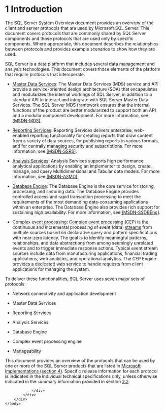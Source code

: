 <html dir="LTR" xmlns:mshelp="http://msdn.microsoft.com/mshelp" xmlns:ddue="http://ddue.schemas.microsoft.com/authoring/2003/5" xmlns:xlink="http://www.w3.org/1999/xlink" xmlns:tool="http://www.microsoft.com/tooltip">
    <head>
        <meta http-equiv="Content-Type" content="text/html; CHARSET=utf-8"></meta>
        <meta name="save" content="history"></meta>
        <title>1 Introduction</title>
        <xml>
            <mshelp:toctitle title="1 Introduction"></mshelp:toctitle>
            <mshelp:rltitle title="[MS-SSSO]: Introduction"></mshelp:rltitle>
            <mshelp:keyword index="A" term="2d6e4b82-d376-40d2-adf7-b9b045dabe18"></mshelp:keyword>
            <mshelp:attr name="DCSext.ContentType" value="open specification"></mshelp:attr>
            <mshelp:attr name="AssetID" value="2d6e4b82-d376-40d2-adf7-b9b045dabe18"></mshelp:attr>
            <mshelp:attr name="TopicType" value="kbRef"></mshelp:attr>
            <mshelp:attr name="DCSext.Title" value="[MS-SSSO]: Introduction" />
        </xml>
    </head>
    <body>
        <div id="header">
            <h1 class="heading">1 Introduction</h1>
        </div>
        <div id="mainSection">
            <div id="mainBody">
                <div id="allHistory" class="saveHistory"></div>
                <div id="sectionSection0" class="section" name="collapseableSection">
                    

<p>The SQL Server System Overview document provides an overview
of the client and server protocols that are used by Microsoft SQL Server. This
document covers protocols that are commonly shared by SQL Server components and
those protocols that are used only by specific components. Where appropriate,
this document describes the relationships between protocols and provides
example scenarios to show how they are used.</p>

<p>SQL Server is a data platform that includes several data
management and analysis technologies. This document covers those elements of
the platform that require protocols that interoperate.</p>

<ul><li><p><span><span> 
</span></span><a href="17748f36-32b5-438a-b6dc-d97b2440419b.md">Master Data
Services</a>: The Master Data Services (MDS) service and API provide a
service-oriented design architecture (SOA) that encapsulates and modularizes
the internal workings of SQL Server, in addition to a standard API to interact
and integrate with SQL Server Master Data Services. The SQL Server MDS
framework ensures that the internal functions of the product are better
modularized to support both an API and a modular component development. For
more information, see <a href="https://go.microsoft.com/fwlink/?LinkId=786411">[MSDN-MDS]</a>.</p>

</li><li><p><span><span> 
</span></span><a href="b8cd0329-a513-42bc-98fa-16e19836954a.md">Reporting
Services</a>: Reporting Services delivers enterprise, web-enabled reporting
functionality for creating reports that draw content from a variety of data
sources, for publishing reports in various formats, and for centrally managing
security and subscriptions. For more information, see <a href="https://go.microsoft.com/fwlink/?LinkId=152499">[MSDN-SSRS]</a>.</p>

</li><li><p><span><span> 
</span></span><a href="e8ec30a5-3c27-478b-9921-74e0d4d7f12b.md">Analysis
Services</a>: Analysis Services supports high performance analytical
applications by enabling an implementer to design, create, manage, and query
Multidimensional and Tabular data models. For more information, see <a href="https://go.microsoft.com/fwlink/?LinkId=167833">[MSDN-ASMD]</a>.</p>

</li><li><p><span><span> 
</span></span><a href="cebb1dbf-9d7c-4732-bcbf-62ee147c41da.md">Database
Engine</a>: The Database Engine is the core service for storing, processing,
and securing data. The Database Engine provides controlled access and rapid
transaction processing to meet the requirements of the most demanding
data-consuming applications within an enterprise. The Database Engine also
provides rich support for sustaining high availability. For more information,
see <a href="https://go.microsoft.com/fwlink/?LinkId=167834">[MSDN-SSDBEng]</a>.
</p>

</li><li><p><span><span> 
</span></span><a href="21a43505-90d4-4ac3-9775-704eebd3fbd0.md">Complex event
processing</a>: <a href="20049766-3c6e-4f20-a20e-64785e88f6f2.md#gt_cdd92241-e9af-4c1f-af49-76373626468f">Complex
event processing (CEP)</a> is the continuous and incremental processing of
event (data) <a href="20049766-3c6e-4f20-a20e-64785e88f6f2.md#gt_f3529cd8-50da-4f36-aa0b-66af455edbb6">streams</a>
from multiple sources based on declarative query and pattern specifications
with near-zero latency. The goal is to identify meaningful patterns,
relationships, and data abstractions from among seemingly unrelated events and
to trigger immediate response actions. Typical event stream sources include
data from manufacturing applications, financial trading applications, web
analytics, and operational analytics. The CEP Engine provides a dedicated web
service to handle requests from client applications for managing the system.</p>

</li></ul><p>To deliver these functionalities, SQL Server uses seven
major sets of protocols:</p>

<ul><li><p><span><span> 
</span></span>Network connectivity and application development</p>

</li><li><p><span><span> 
</span></span>Master Data Services </p>

</li><li><p><span><span> 
</span></span>Reporting Services</p>

</li><li><p><span><span> 
</span></span>Analysis Services </p>

</li><li><p><span><span> 
</span></span>Database Engine</p>

</li><li><p><span><span> 
</span></span>Complex event processing engine</p>

</li><li><p><span><span> 
</span></span>Manageability</p>

</li></ul><p>This document provides an overview of the protocols that can
be used by one or more of the SQL Server products that are listed in <a href="ef572ed5-2e0f-4dfa-958c-2c5812422e6e.md">Microsoft Implementations
(section 4)</a>. Specific release information for each protocol is indicated in
the individual technical specifications only, unless otherwise indicated in the
summary information provided in section <a href="c527958f-2ed4-468b-a4c7-e3cee03bdbd5.md">2.2</a>.</p>


                </div>
            </div>
        </div>
    </body>
</html>